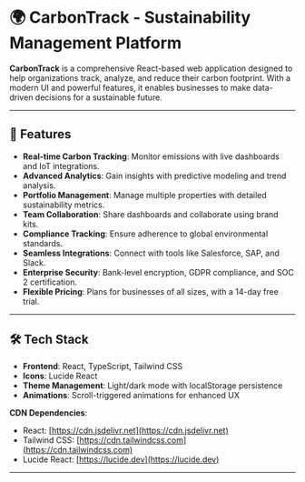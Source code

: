 # 🌍 CarbonTrack - Sustainability Management Platform

**CarbonTrack** is a comprehensive React-based web application designed to help organizations track, analyze, and reduce their carbon footprint. With a modern UI and powerful features, it enables businesses to make data-driven decisions for a sustainable future.

---

## 🌟 Features

- **Real-time Carbon Tracking**: Monitor emissions with live dashboards and IoT integrations.
- **Advanced Analytics**: Gain insights with predictive modeling and trend analysis.
- **Portfolio Management**: Manage multiple properties with detailed sustainability metrics.
- **Team Collaboration**: Share dashboards and collaborate using brand kits.
- **Compliance Tracking**: Ensure adherence to global environmental standards.
- **Seamless Integrations**: Connect with tools like Salesforce, SAP, and Slack.
- **Enterprise Security**: Bank-level encryption, GDPR compliance, and SOC 2 certification.
- **Flexible Pricing**: Plans for businesses of all sizes, with a 14-day free trial.

---

## 🛠 Tech Stack

- **Frontend**: React, TypeScript, Tailwind CSS  
- **Icons**: Lucide React  
- **Theme Management**: Light/dark mode with localStorage persistence  
- **Animations**: Scroll-triggered animations for enhanced UX  

**CDN Dependencies**:
- React: [https://cdn.jsdelivr.net](https://cdn.jsdelivr.net)
- Tailwind CSS: [https://cdn.tailwindcss.com](https://cdn.tailwindcss.com)
- Lucide React: [https://lucide.dev](https://lucide.dev)

---
